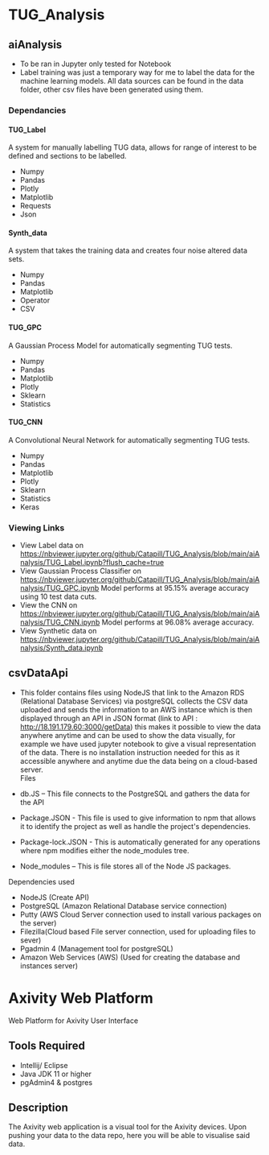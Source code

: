 # TUG_Analysis
## aiAnalysis
* To be ran in Jupyter only tested for Notebook
* Label training was just a temporary way for me to label the data for the machine learning models. All data sources can be found in the data folder, other csv files have been generated using them.
### Dependancies
#### TUG_Label
A system for manually labelling TUG data, allows for range of interest to be defined and sections to be labelled.
* Numpy
* Pandas
* Plotly
* Matplotlib
* Requests
* Json
#### Synth_data
A system that takes the training data and creates four noise altered data sets.
* Numpy
* Pandas
* Matplotlib
* Operator
* CSV
#### TUG_GPC
A Gaussian Process Model for automatically segmenting TUG tests.
* Numpy
* Pandas
* Matplotlib
* Plotly
* Sklearn
* Statistics
#### TUG_CNN
A Convolutional Neural Network for automatically segmenting TUG tests.
* Numpy
* Pandas
* Matplotlib
* Plotly
* Sklearn
* Statistics
* Keras
### Viewing Links
* View Label data on https://nbviewer.jupyter.org/github/Catapill/TUG_Analysis/blob/main/aiAnalysis/TUG_Label.ipynb?flush_cache=true
* View Gaussian Process Classifier on https://nbviewer.jupyter.org/github/Catapill/TUG_Analysis/blob/main/aiAnalysis/TUG_GPC.ipynb Model performs at 95.15% average accuracy using 10 test data cuts.
* View the CNN on https://nbviewer.jupyter.org/github/Catapill/TUG_Analysis/blob/main/aiAnalysis/TUG_CNN.ipynb Model performs at 96.08% average accuracy.
* View Synthetic data on https://nbviewer.jupyter.org/github/Catapill/TUG_Analysis/blob/main/aiAnalysis/Synth_data.ipynb
## csvDataApi
* This folder contains files using NodeJS that link to the Amazon RDS (Relational Database Services) via postgreSQL collects the CSV data uploaded and sends the information to an AWS instance which is then displayed through an API in JSON format (link to API  : http://18.191.179.60:3000/getData) this makes it possible to view the data anywhere anytime and can be used to show the data visually, for example we have used jupyter notebook to give a visual representation of the data. There is no installation instruction needed for this as it accessible anywhere and anytime due the data being on a cloud-based server.  
Files
*	db.JS – This file connects to the PostgreSQL and gathers the data for the API
 
* Package.JSON - This file is used to give information to npm that allows it to identify the project as well as handle the project's dependencies.

* Package-lock.JSON - This is automatically generated for any operations where npm modifies either the node_modules tree. 

* Node_modules – This is file stores all of the Node JS packages. 

Dependencies used
*	NodeJS (Create API)
*	PostgreSQL (Amazon Relational Database service connection)
*	Putty (AWS Cloud Server connection used to install various packages on the server)
*	Filezilla(Cloud based File server connection, used for uploading files to sever)
*	Pgadmin 4 (Management tool for postgreSQL)
*	Amazon Web Services (AWS) (Used for creating the database and instances server)

# Axivity Web Platform

Web Platform for Axivity User Interface

## Tools Required
- Intellij/ Eclipse
- Java JDK 11 or higher
- pgAdmin4 & postgres

## Description
The Axivity web application is a visual tool for the Axivity devices. Upon pushing your data to the data repo, here you will be able to visualise said data.

